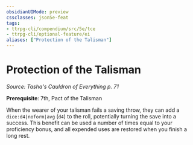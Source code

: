 ```yaml
---
obsidianUIMode: preview
cssclasses: json5e-feat
tags:
- ttrpg-cli/compendium/src/5e/tce
- ttrpg-cli/optional-feature/ei
aliases: ["Protection of the Talisman"]
---
```

# Protection of the Talisman
*Source: Tasha's Cauldron of Everything p. 71*  

**Prerequisite**: 7th, Pact of the Talisman

When the wearer of your talisman fails a saving throw, they can add a `dice:d4|noform|avg` (`d4`) to the roll, potentially turning the save into a success. This benefit can be used a number of times equal to your proficiency bonus, and all expended uses are restored when you finish a long rest.
